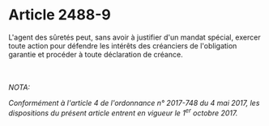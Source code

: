 # Article 2488-9

<p>L'agent des sûretés peut, sans avoir à justifier d'un mandat spécial, exercer toute action pour défendre les intérêts des créanciers de l'obligation garantie et procéder à toute déclaration de créance.</p><br/><br/><i>NOTA:<p>Conformément à l'article 4 de l'ordonnance n° 2017-748 du 4 mai 2017, les dispositions du présent article entrent en vigueur le 1<sup>er</sup> octobre 2017.</p></i>